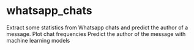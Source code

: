 # whatsapp_chats
Extract some statistics from Whatsapp chats and predict the author of a message. 
Plot chat frequencies
Predict the author of the message with machine learning models
